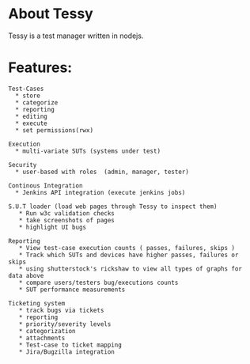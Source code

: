 About Tessy
===========

Tessy is a test manager written in nodejs.

Features:
=========

    Test-Cases
      * store 
      * categorize
      * reporting 
      * editing
      * execute 
      * set permissions(rwx)

    Execution
      * multi-variate SUTs (systems under test)
      
    Security 
      * user-based with roles  (admin, manager, tester)

    Continous Integration
      * Jenkins API integration (execute jenkins jobs)

    S.U.T loader (load web pages through Tessy to inspect them)
       * Run w3c validation checks
       * take screenshots of pages
       * highlight UI bugs

    Reporting
       * View test-case execution counts ( passes, failures, skips ) 
       * Track which SUTs and devices have higher passes, failures or skips
       * using shutterstock's rickshaw to view all types of graphs for data above
       * compare users/testers bug/executions counts
       * SUT performance measurements
       
    Ticketing system
       * track bugs via tickets
       * reporting
       * priority/severity levels
       * categorization
       * attachments
       * Test-case to ticket mapping
       * Jira/Bugzilla integration
